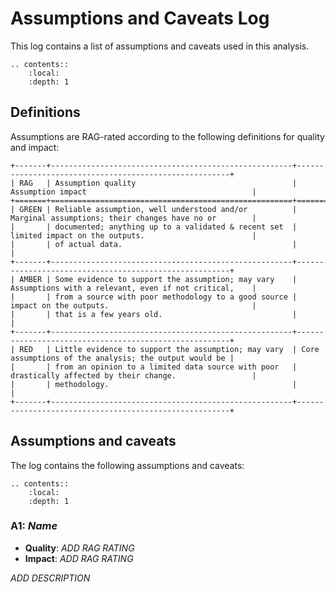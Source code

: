 # Assumptions and Caveats Log

This log contains a list of assumptions and caveats used in this analysis.

<!-- Use reStructuredText contents directive to generate a local contents -->
```eval_rst
.. contents::
    :local:
    :depth: 1
```

## Definitions

Assumptions are RAG-rated according to the following definitions for quality and impact:

<!-- Using reStructuredText table here, otherwise the raw Markdown is greater than the 120-character line width -->
```eval_rst
+-------+------------------------------------------------------+-------------------------------------------------------+
| RAG   | Assumption quality                                   | Assumption impact                                     |
+=======+======================================================+=======================================================+
| GREEN | Reliable assumption, well understood and/or          | Marginal assumptions; their changes have no or        |
|       | documented; anything up to a validated & recent set  | limited impact on the outputs.                        |
|       | of actual data.                                      |                                                       |
+-------+------------------------------------------------------+-------------------------------------------------------+
| AMBER | Some evidence to support the assumption; may vary    | Assumptions with a relevant, even if not critical,    |
|       | from a source with poor methodology to a good source | impact on the outputs.                                |
|       | that is a few years old.                             |                                                       |
+-------+------------------------------------------------------+-------------------------------------------------------+
| RED   | Little evidence to support the assumption; may vary  | Core assumptions of the analysis; the output would be |
|       | from an opinion to a limited data source with poor   | drastically affected by their change.                 |
|       | methodology.                                         |                                                       |
+-------+------------------------------------------------------+-------------------------------------------------------+
```

## Assumptions and caveats

The log contains the following assumptions and caveats:

<!-- Use reStructuredText contents directive to generate a local contents -->
```eval_rst
.. contents::
    :local:
    :depth: 1
```

### A1: _Name_

* **Quality**: _ADD RAG RATING_
* **Impact**: _ADD RAG RATING_

_ADD DESCRIPTION_
